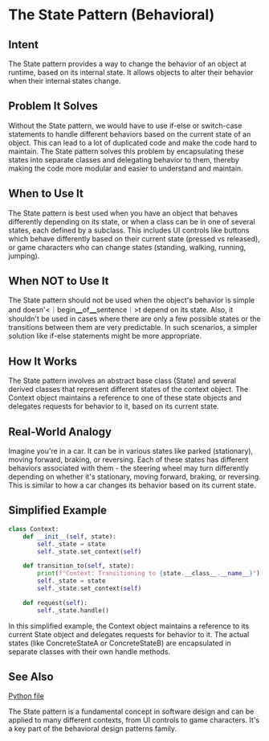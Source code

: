 # The State Pattern (Behavioral)

## Intent
The State pattern provides a way to change the behavior of an object at runtime, based on its internal state. It allows objects to alter their behavior when their internal states change.

## Problem It Solves
Without the State pattern, we would have to use if-else or switch-case statements to handle different behaviors based on the current state of an object. This can lead to a lot of duplicated code and make the code hard to maintain. The State pattern solves this problem by encapsulating these states into separate classes and delegating behavior to them, thereby making the code more modular and easier to understand and maintain.

## When to Use It
The State pattern is best used when you have an object that behaves differently depending on its state, or when a class can be in one of several states, each defined by a subclass. This includes UI controls like buttons which behave differently based on their current state (pressed vs released), or game characters who can change states (standing, walking, running, jumping).

## When NOT to Use It
The State pattern should not be used when the object's behavior is simple and doesn'<｜begin▁of▁sentence｜>t depend on its state. Also, it shouldn't be used in cases where there are only a few possible states or the transitions between them are very predictable. In such scenarios, a simpler solution like if-else statements might be more appropriate.

## How It Works
The State pattern involves an abstract base class (State) and several derived classes that represent different states of the context object. The Context object maintains a reference to one of these state objects and delegates requests for behavior to it, based on its current state. 

## Real-World Analogy
Imagine you're in a car. It can be in various states like parked (stationary), moving forward, braking, or reversing. Each of these states has different behaviors associated with them - the steering wheel may turn differently depending on whether it's stationary, moving forward, braking, or reversing. This is similar to how a car changes its behavior based on its current state.

## Simplified Example
```python
class Context:
    def __init__(self, state):
        self._state = state
        self._state.set_context(self)

    def transition_to(self, state):
        print(f"Context: Transitioning to {state.__class__.__name__}")
        self._state = state
        self._state.set_context(self)

    def request(self):
        self._state.handle()
```
In this simplified example, the Context object maintains a reference to its current State object and delegates requests for behavior to it. The actual states (like ConcreteStateA or ConcreteStateB) are encapsulated in separate classes with their own handle methods.

## See Also
[Python file](https://github.com/username/repo/blob/master/state_pattern.py) 

The State pattern is a fundamental concept in software design and can be applied to many different contexts, from UI controls to game characters. It's a key part of the behavioral design patterns family.